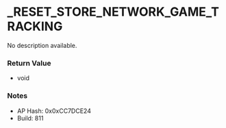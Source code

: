 # _RESET_STORE_NETWORK_GAME_TRACKING

No description available.

### Return Value
* void

### Notes
* AP Hash: 0x0xCC7DCE24
* Build: 811

